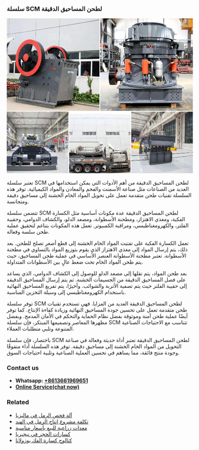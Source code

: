 <h3>سلسلة SCM لطحن المساحيق الدقيقة</h3><img src='1701852295.jpg' alt=''><p>تعتبر سلسلة SCM لطحن المساحيق الدقيقة من أهم الأدوات التي يمكن استخدامها في العديد من الصناعات مثل صناعة الأسمنت والفحم والمعادن والمواد الكيميائية. توفر هذه السلسلة تقنيات طحن متقدمة تعمل على تحويل المواد الخام الخشنة إلى مساحيق دقيقة ومتجانسة.</p><p>تتضمن سلسلة SCM لطحن المساحيق الدقيقة عدة مكونات أساسية مثل الكسارة الفكية، ومغذي الاهتزاز، ومطحنة الأسطوانة، ومصعد الدلو، والكشاف الدوامي، وحقيبة الفلتر، والكهرومغناطيسي، ومراقبة الكمبيوتر. تعمل هذه المكونات بتناغم لتحقيق عملية طحن سلسة وفعالة.</p><p>تعمل الكسارة الفكية على تفتيت المواد الخام الخشنة إلى قطع أصغر تصلح للطحن. بعد ذلك، يتم إرسال المواد إلى مغذي الاهتزاز الذي يقوم بتوزيع المواد بالتساوي في مطحنة الأسطوانة. تعتبر مطحنة الأسطوانة العنصر الأساسي في عملية طحن المساحيق، حيث يتم طحن المواد الخام تحت ضغط عالٍ بين الأسطوانات المتداولة.</p><p>بعد طحن المواد، يتم نقلها إلى مصعد الدلو للوصول إلى الكشاف الدوامي، الذي يساعد على فصل المساحيق الدقيقة من الجسيمات الخشنة. ثم يتم إرسال المساحيق الدقيقة إلى حقيبة الفلتر حيث يتم تصفية الأتربة والشوائب. وأخيرًا، يتم تفريغ المساحيق النهائية باستخدام الكهرومغناطيسي إلى وسيلة التخزين المناسبة.</p><p>توفر سلسلة SCM لطحن المساحيق الدقيقة العديد من المزايا. فهي تستخدم تقنيات طحن متقدمة تعمل على تحسين جودة المساحيق النهائية وزيادة كفاءة الإنتاج. كما توفر أيضًا عملية طحن آمنة وموثوقة بفضل نظام الحماية والتحكم في الأمان المدمج. وبفضل مظهرها المعاصر وتصميمها المبتكر، فإن سلسلة SCM تتناسب مع الاحتياجات الصناعية المتنوعة وتلبي متطلبات العملاء.</p><p>باختصار، فإن سلسلة SCM لطحن المساحيق الدقيقة تعتبر أداة حديثة وفعالة في صناعة التحويل من المواد الخام الخشنة إلى مساحيق دقيقة. توفر هذه السلسلة أداء متفوقًا وجودة منتج فائقة، مما يساهم في تحسين العملية الصناعية وتلبية احتياجات السوق.</p><h3>Contact us</h3><ul><li><strong>Whatsapp:&nbsp;<a href="https://wa.me/8613661969651">+8613661969651</a></strong></li><li><a href="https://swt.shibang-china.com/?git&amp;zhl&amp;سلسلة SCM لطحن المساحيق الدقيقة"><strong>Online Service(chat now)</strong></a></li></ul><h3>Related</h3><ul><li><a href='آلة فحص الرمل في ماليزيا.md'>آلة فحص الرمل في ماليزيا</a></li><li><a href='تكلفة مشروع إنتاج الرمل في الهند.md'>تكلفة مشروع إنتاج الرمل في الهند</a></li><li><a href='معدات زراعية للبيع بأسعار مناسبة.md'>معدات زراعية للبيع بأسعار مناسبة</a></li><li><a href='كسارات الحجر في نيجيريا.md'>كسارات الحجر في نيجيريا</a></li><li><a href='كتالوج كسارة الفك بوزولانا.md'>كتالوج كسارة الفك بوزولانا</a></li></ul>